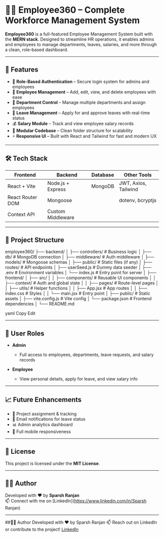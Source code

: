 # 👩‍💼 Employee360 – Complete Workforce Management System

**Employee360** is a full-featured Employee Management System built with the **MERN stack**. Designed to streamline HR operations, it enables admins and employees to manage departments, leaves, salaries, and more through a clean, role-based dashboard.

---

## 🚀 Features

- 🔐 **Role-Based Authentication** – Secure login system for admins and employees
- 👥 **Employee Management** – Add, edit, view, and delete employees with ease
- 🏢 **Department Control** – Manage multiple departments and assign employees
- 📝 **Leave Management** – Apply for and approve leaves with real-time status
- 💰 **Salary Module** – Track and view employee salary records
- 📂 **Modular Codebase** – Clean folder structure for scalability
- ⚡ **Responsive UI** – Built with React and Tailwind for fast and modern UX

---

## 🛠️ Tech Stack

| Frontend              | Backend            | Database | Other Tools          |
|-----------------------|--------------------|----------|----------------------|
| React + Vite          | Node.js + Express  | MongoDB  | JWT, Axios, Tailwind |
| React Router DOM      | Mongoose           |          | dotenv, bcryptjs     |
| Context API           | Custom Middleware  |          |                      |

---

## 📁 Project Structure

employee360/
├── backend/
│ ├── controllers/ # Business logic
│ ├── db/ # MongoDB connection
│ ├── middleware/ # Auth middleware
│ ├── models/ # Mongoose schemas
│ ├── public/ # Static files (if any)
│ ├── routes/ # API endpoints
│ ├── userSeed.js # Dummy data seeder
│ ├── .env # Environment variables
│ └── index.js # Entry point for server
│
├── frontend/
│ ├── src/
│ │ ├── components/ # Reusable UI components
│ │ ├── context/ # Auth and global state
│ │ ├── pages/ # Route-level pages
│ │ ├── utils/ # Helper functions
│ │ ├── App.jsx # App routes
│ │ ├── index.css # Styles
│ │ └── main.jsx # Entry point
│ ├── public/ # Static assets
│ ├── vite.config.js # Vite config
│ └── package.json # Frontend dependencies
│
└── README.md

yaml
Copy
Edit

---

## 🔐 User Roles

- **Admin**
  - Full access to employees, departments, leave requests, and salary records

- **Employee**
  - View personal details, apply for leave, and view salary info

---

## 📈 Future Enhancements

- 📁 Project assignment & tracking  
- 📧 Email notifications for leave status  
- 📊 Admin analytics dashboard  
- 📱 Full mobile responsiveness  

---

## 📄 License

This project is licensed under the **MIT License**.

---

## 👩‍💻 Author

Developed with ❤️ by **Sparsh Ranjan**  
📫 Connect with me on [LinkedIn](https://www.linkedin.com/in/Sparsh Ranjan)

---

##👩‍💻 Author
Developed with ❤️ by Sparsh Ranjan
📫 Reach out on LinkedIn or contribute to the project!
[LinkedIn]([https://www.linkedin.com/in/your-username](https://www.linkedin.com/in/sparsh-ranjan-b57514289?utm_source=share&utm_campaign=share_via&utm_content=profile&utm_medium=android_app))

